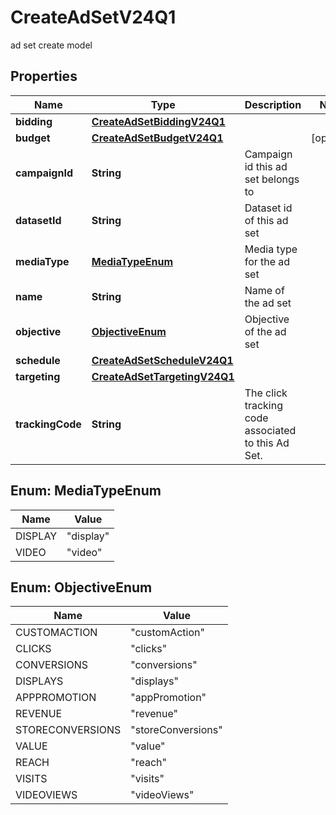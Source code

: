 

# CreateAdSetV24Q1

ad set create model

## Properties

| Name | Type | Description | Notes |
|------------ | ------------- | ------------- | -------------|
|**bidding** | [**CreateAdSetBiddingV24Q1**](CreateAdSetBiddingV24Q1.md) |  |  |
|**budget** | [**CreateAdSetBudgetV24Q1**](CreateAdSetBudgetV24Q1.md) |  |  [optional] |
|**campaignId** | **String** | Campaign id this ad set belongs to |  |
|**datasetId** | **String** | Dataset id of this ad set |  |
|**mediaType** | [**MediaTypeEnum**](#MediaTypeEnum) | Media type for the ad set |  |
|**name** | **String** | Name of the ad set |  |
|**objective** | [**ObjectiveEnum**](#ObjectiveEnum) | Objective of the ad set |  |
|**schedule** | [**CreateAdSetScheduleV24Q1**](CreateAdSetScheduleV24Q1.md) |  |  |
|**targeting** | [**CreateAdSetTargetingV24Q1**](CreateAdSetTargetingV24Q1.md) |  |  |
|**trackingCode** | **String** | The click tracking code associated to this Ad Set. |  |



## Enum: MediaTypeEnum

| Name | Value |
|---- | -----|
| DISPLAY | &quot;display&quot; |
| VIDEO | &quot;video&quot; |



## Enum: ObjectiveEnum

| Name | Value |
|---- | -----|
| CUSTOMACTION | &quot;customAction&quot; |
| CLICKS | &quot;clicks&quot; |
| CONVERSIONS | &quot;conversions&quot; |
| DISPLAYS | &quot;displays&quot; |
| APPPROMOTION | &quot;appPromotion&quot; |
| REVENUE | &quot;revenue&quot; |
| STORECONVERSIONS | &quot;storeConversions&quot; |
| VALUE | &quot;value&quot; |
| REACH | &quot;reach&quot; |
| VISITS | &quot;visits&quot; |
| VIDEOVIEWS | &quot;videoViews&quot; |



